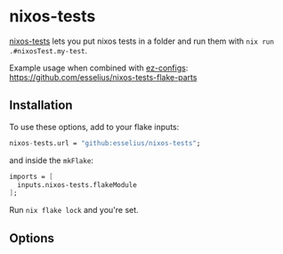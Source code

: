 # nixos-tests


[nixos-tests](https://github.com/esselius/nixos-tests) lets you put nixos tests in a folder and run them with `nix run .#nixosTest.my-test`.

Example usage when combined with [ez-configs](https://flake.parts/options/ez-configs): https://github.com/esselius/nixos-tests-flake-parts


## Installation

To use these options, add to your flake inputs:

```nix
nixos-tests.url = "github:esselius/nixos-tests";
```

and inside the `mkFlake`:


```nix
imports = [
  inputs.nixos-tests.flakeModule
];
```

Run `nix flake lock` and you're set.

## Options

